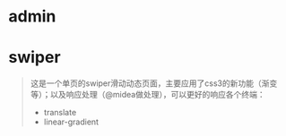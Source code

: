 # admin
# swiper

> 这是一个单页的swiper滑动动态页面，主要应用了css3的新功能（渐变等）；以及响应处理（@midea做处理），可以更好的响应各个终端：
> - translate
> - linear-gradient
>

